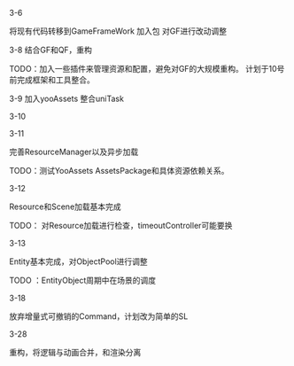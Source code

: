 ﻿3-6

将现有代码转移到GameFrameWork
加入包
对GF进行改动调整

3-8
结合GF和QF，重构

TODO：加入一些插件来管理资源和配置，避免对GF的大规模重构。
计划于10号前完成框架和工具整合。

3-9
加入yooAssets
整合uniTask

3-10

3-11

完善ResourceManager以及异步加载

TODO：测试YooAssets AssetsPackage和具体资源依赖关系。

3-12

Resource和Scene加载基本完成

TODO： 对Resource加载进行检查，timeoutController可能要换

3-13

Entity基本完成，对ObjectPool进行调整

TODO ：EntityObject周期中在场景的调度

3-18

放弃增量式可撤销的Command，计划改为简单的SL

3-28

重构，将逻辑与动画合并，和渲染分离
